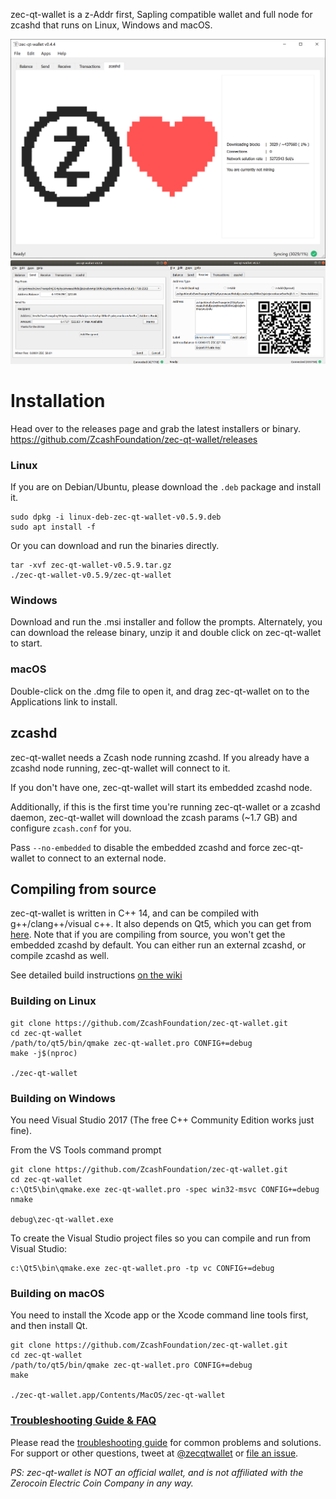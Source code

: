 zec-qt-wallet is a z-Addr first, Sapling compatible wallet and full node for zcashd that runs on Linux, Windows and macOS.

![Screenshot](docs/screenshot-main.png?raw=true)
![Screenshots](docs/screenshot-sub.png?raw=true)
# Installation

Head over to the releases page and grab the latest installers or binary. https://github.com/ZcashFoundation/zec-qt-wallet/releases

### Linux

If you are on Debian/Ubuntu, please download the `.deb` package and install it.
```
sudo dpkg -i linux-deb-zec-qt-wallet-v0.5.9.deb
sudo apt install -f
```

Or you can download and run the binaries directly.
```
tar -xvf zec-qt-wallet-v0.5.9.tar.gz
./zec-qt-wallet-v0.5.9/zec-qt-wallet
```

### Windows
Download and run the .msi installer and follow the prompts. Alternately, you can download the release binary, unzip it and double click on zec-qt-wallet to start.

### macOS
Double-click on the .dmg file to open it, and drag zec-qt-wallet on to the Applications link to install.

## zcashd
zec-qt-wallet needs a Zcash node running zcashd. If you already have a zcashd node running, zec-qt-wallet will connect to it. 

If you don't have one, zec-qt-wallet will start its embedded zcashd node. 

Additionally, if this is the first time you're running zec-qt-wallet or a zcashd daemon, zec-qt-wallet will download the zcash params (~1.7 GB) and configure `zcash.conf` for you. 

Pass `--no-embedded` to disable the embedded zcashd and force zec-qt-wallet to connect to an external node.

## Compiling from source
zec-qt-wallet is written in C++ 14, and can be compiled with g++/clang++/visual c++. It also depends on Qt5, which you can get from [here](https://www.qt.io/download). Note that if you are compiling from source, you won't get the embedded zcashd by default. You can either run an external zcashd, or compile zcashd as well. 

See detailed build instructions [on the wiki](https://github.com/ZcashFoundation/zec-qt-wallet/wiki/Compiling-from-source-code)

### Building on Linux

```
git clone https://github.com/ZcashFoundation/zec-qt-wallet.git
cd zec-qt-wallet
/path/to/qt5/bin/qmake zec-qt-wallet.pro CONFIG+=debug
make -j$(nproc)

./zec-qt-wallet
```

### Building on Windows
You need Visual Studio 2017 (The free C++ Community Edition works just fine). 

From the VS Tools command prompt
```
git clone https://github.com/ZcashFoundation/zec-qt-wallet.git
cd zec-qt-wallet
c:\Qt5\bin\qmake.exe zec-qt-wallet.pro -spec win32-msvc CONFIG+=debug
nmake

debug\zec-qt-wallet.exe
```

To create the Visual Studio project files so you can compile and run from Visual Studio:
```
c:\Qt5\bin\qmake.exe zec-qt-wallet.pro -tp vc CONFIG+=debug
```

### Building on macOS
You need to install the Xcode app or the Xcode command line tools first, and then install Qt. 

```
git clone https://github.com/ZcashFoundation/zec-qt-wallet.git
cd zec-qt-wallet
/path/to/qt5/bin/qmake zec-qt-wallet.pro CONFIG+=debug
make

./zec-qt-wallet.app/Contents/MacOS/zec-qt-wallet
```

### [Troubleshooting Guide & FAQ](https://github.com/ZcashFoundation/zec-qt-wallet/wiki/Troubleshooting-&-FAQ)
Please read the [troubleshooting guide](https://github.com/ZcashFoundation/zec-qt-wallet/wiki/Troubleshooting-&-FAQ) for common problems and solutions.
For support or other questions, tweet at [@zecqtwallet](https://twitter.com/zecqtwallet) or [file an issue](https://github.com/ZcashFoundation/zec-qt-wallet/issues).

_PS: zec-qt-wallet is NOT an official wallet, and is not affiliated with the Zerocoin Electric Coin Company in any way._
